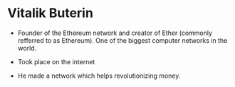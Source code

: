 # Vitalik Buterin 

- Founder of the Ethereum network and creator of Ether (commonly refferred to as Ethereum). One of the biggest computer networks in the world. 

- Took place on the internet 

- He made a network which helps revolutionizing money. 
